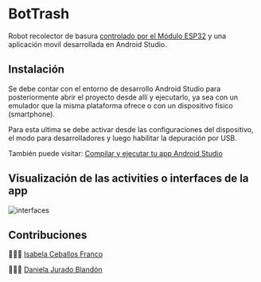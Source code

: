 # BotTrash
Robot recolector de basura [controlado por el Módulo ESP32](hhttps://github.com/dionej11/BotTrash-Arduino) y una aplicación movil desarrollada en Android Studio.

## Instalación
Se debe contar con el entorno de desarrollo Android Studio para posteriormente abrir el proyecto desde allí y ejecutarlo, ya sea con un emulador que la misma plataforma ofrece o con un dispositivo fisico (smartphone).

Para esta ultima se debe activar desde las configuraciones del dispositivo, el modo para desarrolladores y luego habilitar la depuración por USB.

También puede visitar: [Compilar y ejecutar tu app Android Studio](https://developer.android.com/studio/run?hl=es-419)

## Visualización de las activities o interfaces de la app

![interfaces](https://i.ibb.co/C02fwzV/Interfaces-App.png)


## Contribuciones
👩🏽‍💻 [Isabela Ceballos Franco](https://github.com/IsabelaCeballos)

👩🏽‍💻 [Daniela Jurado Blandón](https://github.com/dionej11)
